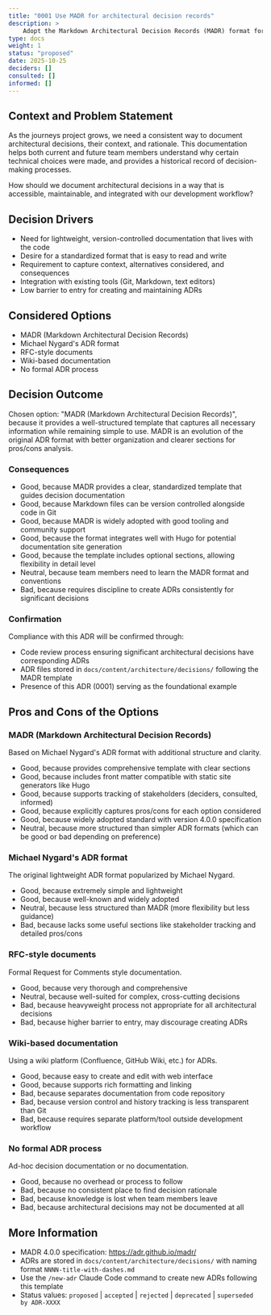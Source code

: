 ```yaml
---
title: "0001 Use MADR for architectural decision records"
description: >
    Adopt the Markdown Architectural Decision Records (MADR) format for documenting architectural decisions in this project.
type: docs
weight: 1
status: "proposed"
date: 2025-10-25
deciders: []
consulted: []
informed: []
---
```


## Context and Problem Statement

As the journeys project grows, we need a consistent way to document architectural decisions, their context, and rationale. This documentation helps both current and future team members understand why certain technical choices were made, and provides a historical record of decision-making processes.

How should we document architectural decisions in a way that is accessible, maintainable, and integrated with our development workflow?

## Decision Drivers

* Need for lightweight, version-controlled documentation that lives with the code
* Desire for a standardized format that is easy to read and write
* Requirement to capture context, alternatives considered, and consequences
* Integration with existing tools (Git, Markdown, text editors)
* Low barrier to entry for creating and maintaining ADRs

## Considered Options

* MADR (Markdown Architectural Decision Records)
* Michael Nygard's ADR format
* RFC-style documents
* Wiki-based documentation
* No formal ADR process

## Decision Outcome

Chosen option: "MADR (Markdown Architectural Decision Records)", because it provides a well-structured template that captures all necessary information while remaining simple to use. MADR is an evolution of the original ADR format with better organization and clearer sections for pros/cons analysis.

### Consequences

* Good, because MADR provides a clear, standardized template that guides decision documentation
* Good, because Markdown files can be version controlled alongside code in Git
* Good, because MADR is widely adopted with good tooling and community support
* Good, because the format integrates well with Hugo for potential documentation site generation
* Good, because the template includes optional sections, allowing flexibility in detail level
* Neutral, because team members need to learn the MADR format and conventions
* Bad, because requires discipline to create ADRs consistently for significant decisions

### Confirmation

Compliance with this ADR will be confirmed through:
* Code review process ensuring significant architectural decisions have corresponding ADRs
* ADR files stored in `docs/content/architecture/decisions/` following the MADR template
* Presence of this ADR (0001) serving as the foundational example

## Pros and Cons of the Options

### MADR (Markdown Architectural Decision Records)

Based on Michael Nygard's ADR format with additional structure and clarity.

* Good, because provides comprehensive template with clear sections
* Good, because includes front matter compatible with static site generators like Hugo
* Good, because supports tracking of stakeholders (deciders, consulted, informed)
* Good, because explicitly captures pros/cons for each option considered
* Good, because widely adopted standard with version 4.0.0 specification
* Neutral, because more structured than simpler ADR formats (which can be good or bad depending on preference)

### Michael Nygard's ADR format

The original lightweight ADR format popularized by Michael Nygard.

* Good, because extremely simple and lightweight
* Good, because well-known and widely adopted
* Neutral, because less structured than MADR (more flexibility but less guidance)
* Bad, because lacks some useful sections like stakeholder tracking and detailed pros/cons

### RFC-style documents

Formal Request for Comments style documentation.

* Good, because very thorough and comprehensive
* Neutral, because well-suited for complex, cross-cutting decisions
* Bad, because heavyweight process not appropriate for all architectural decisions
* Bad, because higher barrier to entry, may discourage creating ADRs

### Wiki-based documentation

Using a wiki platform (Confluence, GitHub Wiki, etc.) for ADRs.

* Good, because easy to create and edit with web interface
* Good, because supports rich formatting and linking
* Bad, because separates documentation from code repository
* Bad, because version control and history tracking is less transparent than Git
* Bad, because requires separate platform/tool outside development workflow

### No formal ADR process

Ad-hoc decision documentation or no documentation.

* Good, because no overhead or process to follow
* Bad, because no consistent place to find decision rationale
* Bad, because knowledge is lost when team members leave
* Bad, because architectural decisions may not be documented at all

## More Information

* MADR 4.0.0 specification: https://adr.github.io/madr/
* ADRs are stored in `docs/content/architecture/decisions/` with naming format `NNNN-title-with-dashes.md`
* Use the `/new-adr` Claude Code command to create new ADRs following this template
* Status values: `proposed` | `accepted` | `rejected` | `deprecated` | `superseded by ADR-XXXX`
